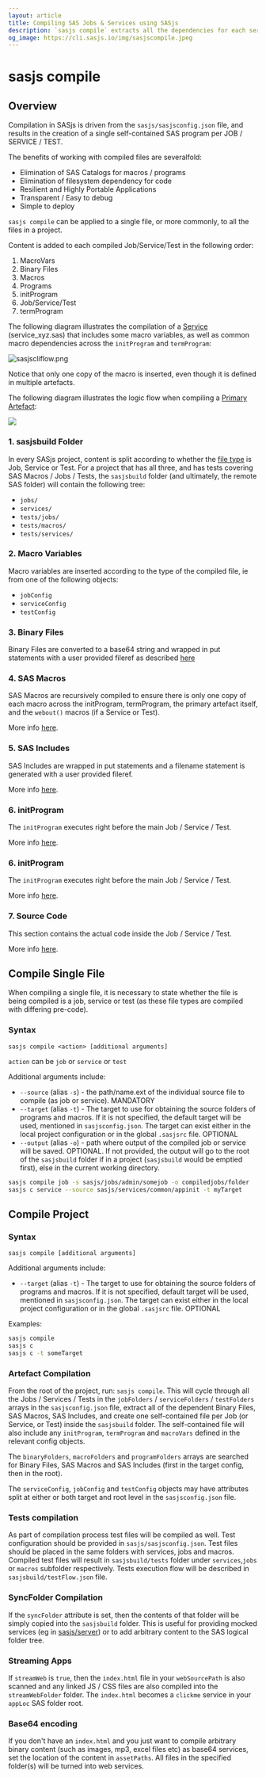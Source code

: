 ```yaml
---
layout: article
title: Compiling SAS Jobs & Services using SASjs
description: `sasjs compile` extracts all the dependencies for each service / job / test and writes them to a single file ready for deployment
og_image: https://cli.sasjs.io/img/sasjscompile.jpeg
---
```


# sasjs compile

## Overview
Compilation in SASjs is driven from the `sasjs/sasjsconfig.json` file, and results in the creation of a single self-contained SAS program per JOB / SERVICE / TEST.

The benefits of working with compiled files are severalfold:

* Elimination of SAS Catalogs for macros / programs
* Elimination of filesystem dependency for code
* Resilient and Highly Portable Applications
* Transparent / Easy to debug
* Simple to deploy

`sasjs compile` can be applied to a single file, or more commonly, to all the files in a project.

Content is added to each compiled Job/Service/Test in the following order:

1. MacroVars
2. Binary Files
3. Macros
4. Programs
5. initProgram
6. Job/Service/Test
7. termProgram

The following diagram illustrates the compilation of a [Service](/artefacts/#service) (service_xyz.sas) that includes some macro variables, as well as common macro dependencies across the `initProgram` and `termProgram`:

![sasjscliflow.png](/img/sasjscompile.png)

Notice that only one copy of the macro is inserted, even though it is defined in multiple artefacts.

The following diagram illustrates the logic flow when compiling a [Primary Artefact](/artefacts/#primary-artefact):

![](img/compile.dot.svg)

### 1. sasjsbuild Folder

In every SASjs project, content is split according to whether the [file type](/artefacts/) is Job, Service or Test.  For a project that has all three, and has tests covering SAS Macros / Jobs / Tests, the `sasjsbuild` folder (and ultimately, the remote SAS folder) will contain the following tree:

* `jobs/`
* `services/`
* `tests/jobs/`
* `tests/macros/`
* `tests/services/`

### 2. Macro Variables

Macro variables are inserted according to the type of the compiled file, ie from one of the following objects:

* `jobConfig`
* `serviceConfig`
* `testConfig`

### 3. Binary Files

Binary Files are converted to a base64 string and wrapped in put statements with a user provided fileref as described [here](/artefacts/#binary-files)

### 4. SAS Macros

SAS Macros are recursively compiled to ensure there is only one copy of each macro across the initProgram, termProgram, the primary artefact itself, and the `webout()` macros (if a Service or Test).

More info [here](/artefacts/#sas-macros).

### 5. SAS Includes

SAS Includes are wrapped in put statements and a filename statement is generated with a user provided fileref.

More info [here](/artefacts/#sas-includes).

### 6. initProgram

The `initProgram` executes right before the main Job / Service / Test.

More info [here](/artefacts/#initprogram).

### 6. initProgram

The `initProgram` executes right before the main Job / Service / Test.

More info [here](/artefacts/#initprogram).

### 7. Source Code

This section contains the actual code inside the Job / Service / Test.

More info [here](/artefacts/#primary-sasjs-file-types).

## Compile Single File

When compiling a single file, it is necessary to state whether the file is being compiled is a job, service or test (as these file types are compiled with differing pre-code).

### Syntax

```
sasjs compile <action> [additional arguments]
```

`action` can be `job` or `service` or `test`

Additional arguments include:

- `--source` (alias `-s`) - the path/name.ext of the individual source file to compile (as job or service). MANDATORY
- `--target` (alias `-t`) - The target to use for obtaining the source folders of programs and macros. If it is not specified, the default target will be used, mentioned in `sasjsconfig.json`. The target can exist either in the local project configuration or in the global `.sasjsrc` file. OPTIONAL
- `--output` (alias `-o`) - path where output of the compiled job or service will be saved. OPTIONAL. If not provided, the output will go to the root of the `sasjsbuild` folder if in a project (`sasjsbuild` would be emptied first), else in the current working directory.

```bash
sasjs compile job -s sasjs/jobs/admin/somejob -o compiledjobs/folder
sasjs c service --source sasjs/services/common/appinit -t myTarget
```

## Compile Project

### Syntax

```
sasjs compile [additional arguments]
```

Additional arguments include:

- `--target` (alias `-t`) - The target to use for obtaining the source folders of programs and macros. If it is not specified, default target will be used, mentioned in `sasjsconfig.json`. The target can exist either in the local project configuration or in the global `.sasjsrc` file. OPTIONAL

Examples:

```bash
sasjs compile
sasjs c
sasjs c -t someTarget
```
### Artefact Compilation
From the root of the project, run: `sasjs compile`. This will cycle through all the Jobs / Services / Tests in the `jobFolders` / `serviceFolders` / `testFolders` arrays in the `sasjsconfig.json` file, extract all of the dependent Binary Files, SAS Macros, SAS Includes, and create one self-contained file per Job (or Service, or Test) inside the `sasjsbuild` folder. The self-contained file will also include any `initProgram`, `termProgram` and `macroVars` defined in the relevant config objects.

The `binaryFolders`, `macroFolders` and `programFolders` arrays are searched for Binary Files, SAS Macros and SAS Includes (first in the target config, then in the root).

The `serviceConfig`, `jobConfig` and `testConfig` objects may have attributes split at either or both target and root level in the `sasjsconfig.json` file.

### Tests compilation

As part of compilation process test files will be compiled as well. Test configuration should be provided in `sasjs/sasjsconfig.json`. Test files should be placed in the same folders with services, jobs and macros. Compiled test files will result in `sasjsbuild/tests` folder under `services`,`jobs` or `macros` subfolder respectively. Tests execution flow will be described in `sasjsbuild/testFlow.json` file.

### SyncFolder Compilation

If the `syncFolder` attribute is set, then the contents of that folder will be simply copied into the `sasjsbuild` folder.  This is useful for providing mocked services (eg in [sasjs/server](https://github.com/sasjs/server)) or to add arbitrary content to the SAS logical folder tree.

### Streaming Apps
If `streamWeb` is `true`, then the `index.html` file in your `webSourcePath` is also scanned and any linked JS / CSS files are also compiled into the `streamWebFolder` folder. The `index.html` becomes a `clickme` service in your `appLoc` SAS folder root.


### Base64 encoding

If you don't have an `index.html` and you just want to compile arbitrary binary content (such as images, mp3, excel files etc) as base64 services, set the location of the content in `assetPaths`. All files in the specified folder(s) will be turned into web services.
